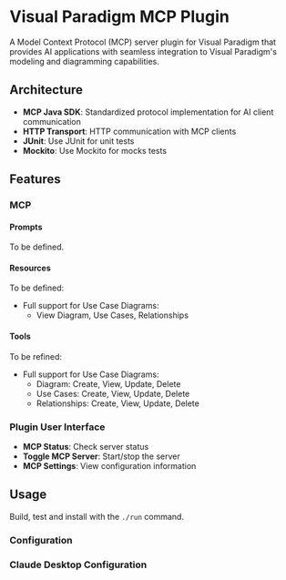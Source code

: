 # Visual Paradigm MCP Plugin

A Model Context Protocol (MCP) server plugin for Visual Paradigm that provides
AI applications with seamless integration to Visual Paradigm's modeling and
diagramming capabilities.

## Architecture

- **MCP Java SDK**: Standardized protocol implementation for AI client communication
- **HTTP Transport**: HTTP communication with MCP clients
- **JUnit**: Use JUnit for unit tests
- **Mockito**: Use Mockito for mocks tests

## Features

### MCP

#### Prompts

To be defined.

#### Resources

To be defined:

- Full support for Use Case Diagrams:
  - View Diagram, Use Cases, Relationships

#### Tools

To be refined:

- Full support for Use Case Diagrams:
  - Diagram: Create, View, Update, Delete
  - Use Cases: Create, View, Update, Delete
  - Relationships: Create, View, Update, Delete

### Plugin User Interface

- **MCP Status**: Check server status
- **Toggle MCP Server**: Start/stop the server
- **MCP Settings**: View configuration information

## Usage

Build, test and install with the `./run` command.

### Configuration

### Claude Desktop Configuration
